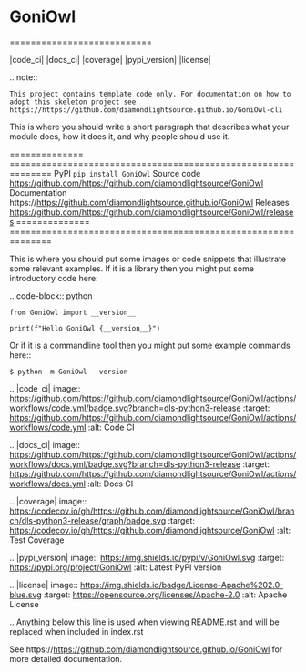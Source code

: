 # GoniOwl
===========================

|code_ci| |docs_ci| |coverage| |pypi_version| |license|

.. note::

    This project contains template code only. For documentation on how to
    adopt this skeleton project see
    https://https://github.com/diamondlightsource.github.io/GoniOwl-cli

This is where you should write a short paragraph that describes what your module does,
how it does it, and why people should use it.

============== ==============================================================
PyPI           ``pip install GoniOwl``
Source code    https://github.com/https://github.com/diamondlightsource/GoniOwl
Documentation  https://https://github.com/diamondlightsource.github.io/GoniOwl
Releases       https://github.com/https://github.com/diamondlightsource/GoniOwl/releases
============== ==============================================================

This is where you should put some images or code snippets that illustrate
some relevant examples. If it is a library then you might put some
introductory code here:

.. code-block:: python

    from GoniOwl import __version__

    print(f"Hello GoniOwl {__version__}")

Or if it is a commandline tool then you might put some example commands here::

    $ python -m GoniOwl --version

.. |code_ci| image:: https://github.com/https://github.com/diamondlightsource/GoniOwl/actions/workflows/code.yml/badge.svg?branch=dls-python3-release
    :target: https://github.com/https://github.com/diamondlightsource/GoniOwl/actions/workflows/code.yml
    :alt: Code CI

.. |docs_ci| image:: https://github.com/https://github.com/diamondlightsource/GoniOwl/actions/workflows/docs.yml/badge.svg?branch=dls-python3-release
    :target: https://github.com/https://github.com/diamondlightsource/GoniOwl/actions/workflows/docs.yml
    :alt: Docs CI

.. |coverage| image:: https://codecov.io/gh/https://github.com/diamondlightsource/GoniOwl/branch/dls-python3-release/graph/badge.svg
    :target: https://codecov.io/gh/https://github.com/diamondlightsource/GoniOwl
    :alt: Test Coverage

.. |pypi_version| image:: https://img.shields.io/pypi/v/GoniOwl.svg
    :target: https://pypi.org/project/GoniOwl
    :alt: Latest PyPI version

.. |license| image:: https://img.shields.io/badge/License-Apache%202.0-blue.svg
    :target: https://opensource.org/licenses/Apache-2.0
    :alt: Apache License

..
    Anything below this line is used when viewing README.rst and will be replaced
    when included in index.rst

See https://https://github.com/diamondlightsource.github.io/GoniOwl for more detailed documentation.
